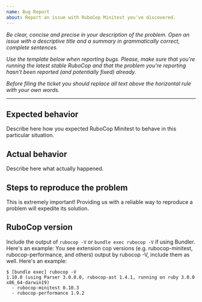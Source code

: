 ```yaml
---
name: Bug Report
about: Report an issue with RuboCop Minitest you've discovered.
---
```


*Be clear, concise and precise in your description of the problem.
Open an issue with a descriptive title and a summary in grammatically correct,
complete sentences.*

*Use the template below when reporting bugs. Please, make sure that
you're running the latest stable RuboCop and that the problem you're reporting
hasn't been reported (and potentially fixed) already.*

*Before filing the ticket you should replace all text above the horizontal
rule with your own words.*

--------

## Expected behavior

Describe here how you expected RuboCop Minitest to behave in this particular situation.

## Actual behavior

Describe here what actually happened.

## Steps to reproduce the problem

This is extremely important! Providing us with a reliable way to reproduce
a problem will expedite its solution.

## RuboCop version

Include the output of `rubocop -V` or `bundle exec rubocop -V` if using Bundler. Here's an example:
You see extension cop versions (e.g. rubocop-minitest, rubocop-performance, and others) output by rubocop -V,
include them as well. Here's an example:

```
$ [bundle exec] rubocop -V
1.10.0 (using Parser 3.0.0.0, rubocop-ast 1.4.1, running on ruby 3.0.0 x86_64-darwin19)
  - rubocop-minitest 0.10.3
  - rubocop-performance 1.9.2
```
